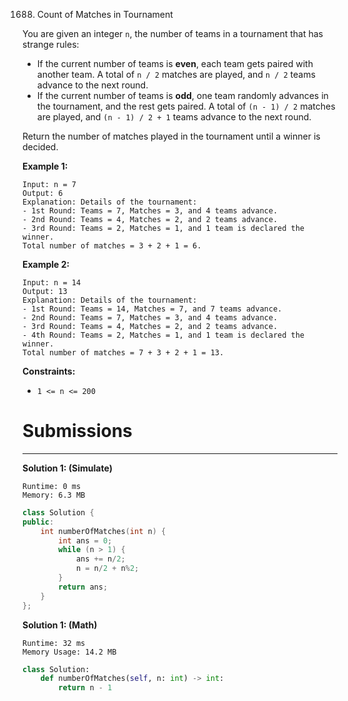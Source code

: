 1688. Count of Matches in Tournament

You are given an integer `n`, the number of teams in a tournament that has strange rules:

* If the current number of teams is **even**, each team gets paired with another team. A total of `n / 2` matches are played, and `n / 2` teams advance to the next round.
* If the current number of teams is **odd**, one team randomly advances in the tournament, and the rest gets paired. A total of `(n - 1) / 2` matches are played, and `(n - 1) / 2 + 1` teams advance to the next round.

Return the number of matches played in the tournament until a winner is decided.

 

**Example 1:**
```
Input: n = 7
Output: 6
Explanation: Details of the tournament: 
- 1st Round: Teams = 7, Matches = 3, and 4 teams advance.
- 2nd Round: Teams = 4, Matches = 2, and 2 teams advance.
- 3rd Round: Teams = 2, Matches = 1, and 1 team is declared the winner.
Total number of matches = 3 + 2 + 1 = 6.
```

**Example 2:**
```
Input: n = 14
Output: 13
Explanation: Details of the tournament:
- 1st Round: Teams = 14, Matches = 7, and 7 teams advance.
- 2nd Round: Teams = 7, Matches = 3, and 4 teams advance.
- 3rd Round: Teams = 4, Matches = 2, and 2 teams advance.
- 4th Round: Teams = 2, Matches = 1, and 1 team is declared the winner.
Total number of matches = 7 + 3 + 2 + 1 = 13.
```

**Constraints:**

* `1 <= n <= 200`

# Submissions
---
**Solution 1: (Simulate)**
```
Runtime: 0 ms
Memory: 6.3 MB
```
```c++
class Solution {
public:
    int numberOfMatches(int n) {
        int ans = 0;
        while (n > 1) {
            ans += n/2;
            n = n/2 + n%2;
        }
        return ans;
    }
};
```

**Solution 1: (Math)**
```
Runtime: 32 ms
Memory Usage: 14.2 MB
```
```python
class Solution:
    def numberOfMatches(self, n: int) -> int:
        return n - 1
```
